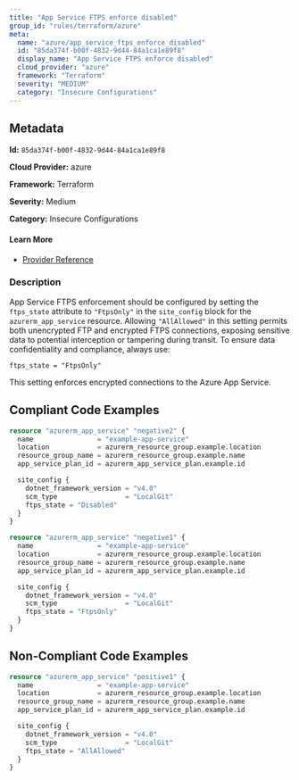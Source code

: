 ```yaml
---
title: "App Service FTPS enforce disabled"
group_id: "rules/terraform/azure"
meta:
  name: "azure/app_service_ftps_enforce_disabled"
  id: "85da374f-b00f-4832-9d44-84a1ca1e89f8"
  display_name: "App Service FTPS enforce disabled"
  cloud_provider: "azure"
  framework: "Terraform"
  severity: "MEDIUM"
  category: "Insecure Configurations"
---
```

## Metadata

**Id:** `85da374f-b00f-4832-9d44-84a1ca1e89f8`

**Cloud Provider:** azure

**Framework:** Terraform

**Severity:** Medium

**Category:** Insecure Configurations

#### Learn More

 - [Provider Reference](https://registry.terraform.io/providers/hashicorp/azurerm/latest/docs/resources/app_service#ftps_state)

### Description

 App Service FTPS enforcement should be configured by setting the `ftps_state` attribute to `"FtpsOnly"` in the `site_config` block for the `azurerm_app_service` resource. Allowing `"AllAllowed"` in this setting permits both unencrypted FTP and encrypted FTPS connections, exposing sensitive data to potential interception or tampering during transit. To ensure data confidentiality and compliance, always use:

```
ftps_state = "FtpsOnly"
```
This setting enforces encrypted connections to the Azure App Service.


## Compliant Code Examples
```tf
resource "azurerm_app_service" "negative2" {
  name                = "example-app-service"
  location            = azurerm_resource_group.example.location
  resource_group_name = azurerm_resource_group.example.name
  app_service_plan_id = azurerm_app_service_plan.example.id

  site_config {
    dotnet_framework_version = "v4.0"
    scm_type                 = "LocalGit"
    ftps_state = "Disabled"
  }
}

```

```tf
resource "azurerm_app_service" "negative1" {
  name                = "example-app-service"
  location            = azurerm_resource_group.example.location
  resource_group_name = azurerm_resource_group.example.name
  app_service_plan_id = azurerm_app_service_plan.example.id

  site_config {
    dotnet_framework_version = "v4.0"
    scm_type                 = "LocalGit"
    ftps_state = "FtpsOnly"
  }
}

```
## Non-Compliant Code Examples
```tf
resource "azurerm_app_service" "positive1" {
  name                = "example-app-service"
  location            = azurerm_resource_group.example.location
  resource_group_name = azurerm_resource_group.example.name
  app_service_plan_id = azurerm_app_service_plan.example.id

  site_config {
    dotnet_framework_version = "v4.0"
    scm_type                 = "LocalGit"
    ftps_state = "AllAllowed"
  }
}

```